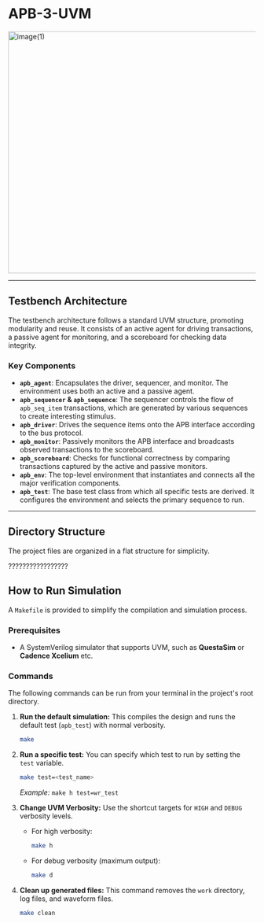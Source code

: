 # APB-3-UVM
<img width="833" height="492" alt="image(1)" src="https://github.com/user-attachments/assets/2ca9f79f-0040-4e31-8d6f-7723d457207e" />

---

## Testbench Architecture

The testbench architecture follows a standard UVM structure, promoting modularity and reuse. It consists of an active agent for driving transactions, a passive agent for monitoring, and a scoreboard for checking data integrity.

### Key Components

* **`apb_agent`**: Encapsulates the driver, sequencer, and monitor. The environment uses both an active and a passive agent.
* **`apb_sequencer` & `apb_sequence`**: The sequencer controls the flow of `apb_seq_item` transactions, which are generated by various sequences to create interesting stimulus.
* **`apb_driver`**: Drives the sequence items onto the APB interface according to the bus protocol.
* **`apb_monitor`**: Passively monitors the APB interface and broadcasts observed transactions to the scoreboard.
* **`apb_scoreboard`**: Checks for functional correctness by comparing transactions captured by the active and passive monitors.
* **`apb_env`**: The top-level environment that instantiates and connects all the major verification components.
* **`apb_test`**: The base test class from which all specific tests are derived. It configures the environment and selects the primary sequence to run.

---

## Directory Structure

The project files are organized in a flat structure for simplicity.

?????????????????

## How to Run Simulation

A `Makefile` is provided to simplify the compilation and simulation process.

### Prerequisites

* A SystemVerilog simulator that supports UVM, such as **QuestaSim** or **Cadence Xcelium** etc.

### Commands

The following commands can be run from your terminal in the project's root directory.

1.  **Run the default simulation:**
    This compiles the design and runs the default test (`apb_test`) with normal verbosity.
    ```sh
    make
    ```

2.  **Run a specific test:**
    You can specify which test to run by setting the `test` variable.
    ```sh
    make test=<test_name>
    ```
    *Example:* `make h test=wr_test`

3.  **Change UVM Verbosity:**
    Use the shortcut targets for `HIGH` and `DEBUG` verbosity levels.
    * For high verbosity:
        ```sh
        make h
        ```
    * For debug verbosity (maximum output):
        ```sh
        make d
        ```

4.  **Clean up generated files:**
    This command removes the `work` directory, log files, and waveform files.
    ```sh
    make clean
    ```
    
